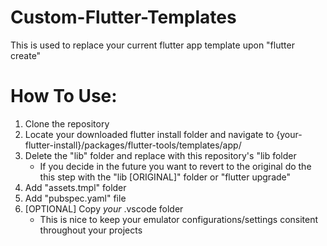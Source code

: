 # Custom-Flutter-Templates
This is used to replace your current flutter app template upon "flutter create"

# How To Use:

  1. Clone the repository
  2. Locate your downloaded flutter install folder and navigate to {your-flutter-install}/packages/flutter-tools/templates/app/
  3. Delete the "lib" folder and replace with this repository's "lib folder
      - If you decide in the future you want to revert to the original do the this step with the "lib [ORIGINAL]" folder or "flutter upgrade"
  4. Add "assets.tmpl" folder
  5. Add "pubspec.yaml" file
  6. [OPTIONAL] Copy *your* .vscode folder
      - This is nice to keep your emulator configurations/settings consitent throughout your projects
